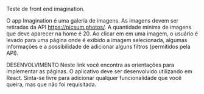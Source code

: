Teste de front end imagination.

O app Imagination é uma galeria de imagens. As imagens devem ser retiradas da API https://picsum.photos/. A quantidade mínima de imagens que deve aparecer na home é 20. Ao clicar em em uma imagem, o usuário é levado para uma página onde é exibido a imagem selecionada, algumas informações e a possibilidade de adicionar alguns filtros (permitidos pela API).

DESENVOLVIMENTO
Neste link você encontra as orientações para implementar as páginas. O aplicativo deve ser desenvolvido utilizando em React. Sinta-se livre para adicionar qualquer funcionalidade que você queira, mas que não foi requisitada.

